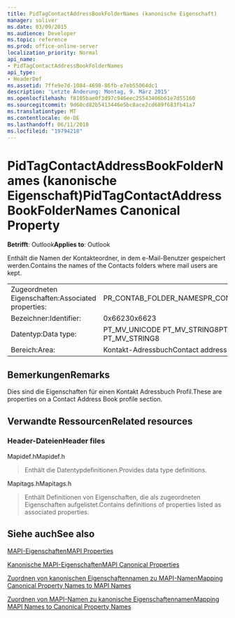 ```yaml
---
title: PidTagContactAddressBookFolderNames (kanonische Eigenschaft)
manager: soliver
ms.date: 03/09/2015
ms.audience: Developer
ms.topic: reference
ms.prod: office-online-server
localization_priority: Normal
api_name:
- PidTagContactAddressBookFolderNames
api_type:
- HeaderDef
ms.assetid: 7ffe9e7d-1084-4698-86fb-e7eb55064dc1
description: 'Letzte Änderung: Montag, 9. März 2015'
ms.openlocfilehash: f8105bae0f3d97c946eec25543406b61e7d55160
ms.sourcegitcommit: 9d60cd82b5413446e5bc8ace2cd689f683fb41a7
ms.translationtype: MT
ms.contentlocale: de-DE
ms.lasthandoff: 06/11/2018
ms.locfileid: "19794218"
---
```

# <a name="pidtagcontactaddressbookfoldernames-canonical-property"></a><span data-ttu-id="0ccaa-103">PidTagContactAddressBookFolderNames (kanonische Eigenschaft)</span><span class="sxs-lookup"><span data-stu-id="0ccaa-103">PidTagContactAddressBookFolderNames Canonical Property</span></span>

  
  
<span data-ttu-id="0ccaa-104">**Betrifft**: Outlook</span><span class="sxs-lookup"><span data-stu-id="0ccaa-104">**Applies to**: Outlook</span></span> 
  
<span data-ttu-id="0ccaa-105">Enthält die Namen der Kontakteordner, in dem e-Mail-Benutzer gespeichert werden.</span><span class="sxs-lookup"><span data-stu-id="0ccaa-105">Contains the names of the Contacts folders where mail users are kept.</span></span>
  
|||
|:-----|:-----|
|<span data-ttu-id="0ccaa-106">Zugeordneten Eigenschaften:</span><span class="sxs-lookup"><span data-stu-id="0ccaa-106">Associated properties:</span></span>  <br/> |<span data-ttu-id="0ccaa-107">PR_CONTAB_FOLDER_NAMES</span><span class="sxs-lookup"><span data-stu-id="0ccaa-107">PR_CONTAB_FOLDER_NAMES</span></span>  <br/> |
|<span data-ttu-id="0ccaa-108">Bezeichner:</span><span class="sxs-lookup"><span data-stu-id="0ccaa-108">Identifier:</span></span>  <br/> |<span data-ttu-id="0ccaa-109">0x6623</span><span class="sxs-lookup"><span data-stu-id="0ccaa-109">0x6623</span></span>  <br/> |
|<span data-ttu-id="0ccaa-110">Datentyp:</span><span class="sxs-lookup"><span data-stu-id="0ccaa-110">Data type:</span></span>  <br/> |<span data-ttu-id="0ccaa-111">PT_MV_UNICODE PT_MV_STRING8</span><span class="sxs-lookup"><span data-stu-id="0ccaa-111">PT_MV_UNICODE, PT_MV_STRING8</span></span>  <br/> |
|<span data-ttu-id="0ccaa-112">Bereich:</span><span class="sxs-lookup"><span data-stu-id="0ccaa-112">Area:</span></span>  <br/> |<span data-ttu-id="0ccaa-113">Kontakt-Adressbuch</span><span class="sxs-lookup"><span data-stu-id="0ccaa-113">Contact address book</span></span>  <br/> |
   
## <a name="remarks"></a><span data-ttu-id="0ccaa-114">Bemerkungen</span><span class="sxs-lookup"><span data-stu-id="0ccaa-114">Remarks</span></span>

<span data-ttu-id="0ccaa-115">Dies sind die Eigenschaften für einen Kontakt Adressbuch Profil.</span><span class="sxs-lookup"><span data-stu-id="0ccaa-115">These are properties on a Contact Address Book profile section.</span></span>
  
## <a name="related-resources"></a><span data-ttu-id="0ccaa-116">Verwandte Ressourcen</span><span class="sxs-lookup"><span data-stu-id="0ccaa-116">Related resources</span></span>

### <a name="header-files"></a><span data-ttu-id="0ccaa-117">Header-Dateien</span><span class="sxs-lookup"><span data-stu-id="0ccaa-117">Header files</span></span>

<span data-ttu-id="0ccaa-118">Mapidef.h</span><span class="sxs-lookup"><span data-stu-id="0ccaa-118">Mapidef.h</span></span>
  
> <span data-ttu-id="0ccaa-119">Enthält die Datentypdefinitionen.</span><span class="sxs-lookup"><span data-stu-id="0ccaa-119">Provides data type definitions.</span></span>
    
<span data-ttu-id="0ccaa-120">Mapitags.h</span><span class="sxs-lookup"><span data-stu-id="0ccaa-120">Mapitags.h</span></span>
  
> <span data-ttu-id="0ccaa-121">Enthält Definitionen von Eigenschaften, die als zugeordneten Eigenschaften aufgelistet.</span><span class="sxs-lookup"><span data-stu-id="0ccaa-121">Contains definitions of properties listed as associated properties.</span></span>
    
## <a name="see-also"></a><span data-ttu-id="0ccaa-122">Siehe auch</span><span class="sxs-lookup"><span data-stu-id="0ccaa-122">See also</span></span>



[<span data-ttu-id="0ccaa-123">MAPI-Eigenschaften</span><span class="sxs-lookup"><span data-stu-id="0ccaa-123">MAPI Properties</span></span>](mapi-properties.md)
  
[<span data-ttu-id="0ccaa-124">Kanonische MAPI-Eigenschaften</span><span class="sxs-lookup"><span data-stu-id="0ccaa-124">MAPI Canonical Properties</span></span>](mapi-canonical-properties.md)
  
[<span data-ttu-id="0ccaa-125">Zuordnen von kanonischen Eigenschaftennamen zu MAPI-Namen</span><span class="sxs-lookup"><span data-stu-id="0ccaa-125">Mapping Canonical Property Names to MAPI Names</span></span>](mapping-canonical-property-names-to-mapi-names.md)
  
[<span data-ttu-id="0ccaa-126">Zuordnen von MAPI-Namen zu kanonische Eigenschaftennamen</span><span class="sxs-lookup"><span data-stu-id="0ccaa-126">Mapping MAPI Names to Canonical Property Names</span></span>](mapping-mapi-names-to-canonical-property-names.md)

